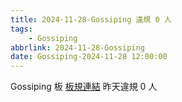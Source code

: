 ```yaml
---
title: 2024-11-28-Gossiping 違規 0 人
tags:
    - Gossiping
abbrlink: 2024-11-28-Gossiping
date: Gossiping-2024-11-28 12:00:00
---
```

Gossiping 板 [板規連結](https://www.ptt.cc/bbs/Gossiping/M.1637425085.A.07D.html)
昨天違規 0 人

